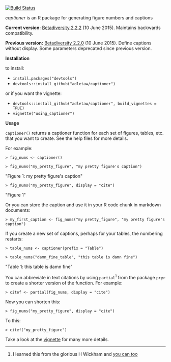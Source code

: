 [![Build Status](https://travis-ci.org/adletaw/captioner.png?branch=master)](https://travis-ci.org/adletaw/captioner)

*captioner* is an R package for generating figure numbers and captions

**Current version:** [Betadiversity 2.2.2](https://github.com/adletaw/captioner/releases/tag/v2.2.2) (10 June 2015).  Maintains backwards compatibility.

**Previous version:** [Betadiversity 2.2.0](https://github.com/adletaw/captioner/releases/tag/v2.2.0) (10 June 2015).  Define captions without display.  Some parameters deprecated since previous version.

**Installation**

to install:
* `install.packages("devtools")`
* `devtools::install_github("adletaw/captioner")`

or if you want the vignette:
* `devtools::install_github("adletaw/captioner", build_vignettes = TRUE)`
* `vignette("using_captioner")`

**Usage**

`captioner()` returns a captioner function for each set of figures, tables, etc. that you want to create.  See the help files for more details.

For example:

`> fig_nums <- captioner()`

`> fig_nums("my_pretty_figure", "my pretty figure's caption")`

"Figure 1: my pretty figure's caption"

`> fig_nums("my_pretty_figure", display = "cite")`

"Figure 1"

Or you can store the caption and use it in your R code chunk in markdown documents:

`> my_first_caption <- fig_nums("my pretty_figure", "my pretty figure's caption")`

If you create a new set of captions, perhaps for your tables, the numbering restarts:

`> table_nums <- captioner(prefix = "Table")`

`> table_nums("damn_fine_table", "this table is damn fine")`

"Table 1: this table is damn fine"

You can abbreviate in text citations by using `partial`<sup>1</sup> from the package `pryr` to create a shorter version of the function.  For example:

`> citef <- partial(fig_nums, display = "cite")`

Now you can shorten this:

`> fig_nums("my_pretty_figure", display = "cite")`

To this:

`> citef("my_pretty_figure")`

Take a look at the [vignette](https://github.com/adletaw/captioner/tree/master/vignettes/using_captioner.Rmd) for many more details.

***

1.  I learned this from the glorious H Wickham and [you can too](http://adv-r.had.co.nz/)
